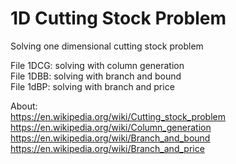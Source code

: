 # 1D Cutting Stock Problem
Solving one dimensional cutting stock problem  

File 1DCG: solving with column generation  
File 1DBB: solving with branch and bound  
File 1dBP: solving with branch and price  

 About:  
 https://en.wikipedia.org/wiki/Cutting_stock_problem  
 https://en.wikipedia.org/wiki/Column_generation  
 https://en.wikipedia.org/wiki/Branch_and_bound   
 https://en.wikipedia.org/wiki/Branch_and_price  

 

